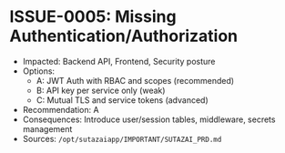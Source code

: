 # ISSUE-0005: Missing Authentication/Authorization

- Impacted: Backend API, Frontend, Security posture
- Options:
  - A: JWT Auth with RBAC and scopes (recommended)
  - B: API key per service only (weak)
  - C: Mutual TLS and service tokens (advanced)
- Recommendation: A
- Consequences: Introduce user/session tables, middleware, secrets management
- Sources: `/opt/sutazaiapp/IMPORTANT/SUTAZAI_PRD.md`
